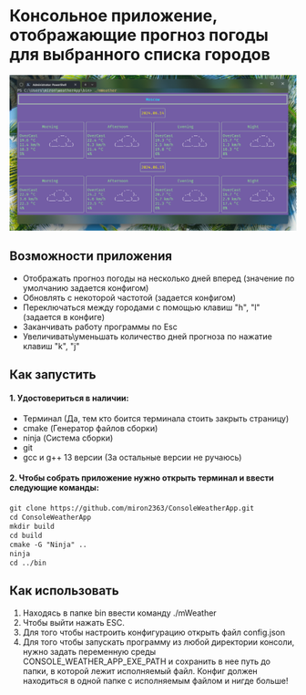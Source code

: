 # Консольное приложение, отображающие прогноз погоды для выбранного списка городов

![App Preview](readme-images/apppreview.png) 

## Возможности приложения
 - Отображать прогноз погоды на несколько дней вперед (значение по умолчанию задается конфигом)
 - Обновлять с некоторой частотой (задается конфигом)
 - Переключаться между городами с помощью клавиш "h", "l" (задается в конфиге)
 - Заканчивать работу программы по Esc
 - Увеличивать\уменьшать количество дней прогноза по нажатие клавиш "k", "j"

## Как запустить
#### 1. Удостовериться в наличии:
- Терминал (Да, тем кто боится терминала стоить закрыть страницу)
- cmake (Генератор файлов сборки)
- ninja (Система сборки)
- git
- gcc и g++ 13 версии (За остальные версии не ручаюсь)

#### 2. Чтобы собрать приложение нужно открыть терминал и ввести следующие команды:
```
git clone https://github.com/miron2363/ConsoleWeatherApp.git   
cd ConsoleWeatherApp  
mkdir build
cd build
cmake -G "Ninja" ..
ninja
cd ../bin

```

## Как использовать
1. Находясь в папке bin ввести команду ./mWeather  
2. Чтобы выйти нажать ESC.  
3. Для того чтобы настроить конфигурацию открыть файл config.json   
4. Для того чтобы запускать программу из любой директории консоли, нужно задать переменную среды CONSOLE_WEATHER_APP_EXE_PATH 
и сохранить в нее путь до папки, в которой лежит исполняемый файл. Конфиг должен находиться в одной папке с исполняемым файлом и нигде больше!
